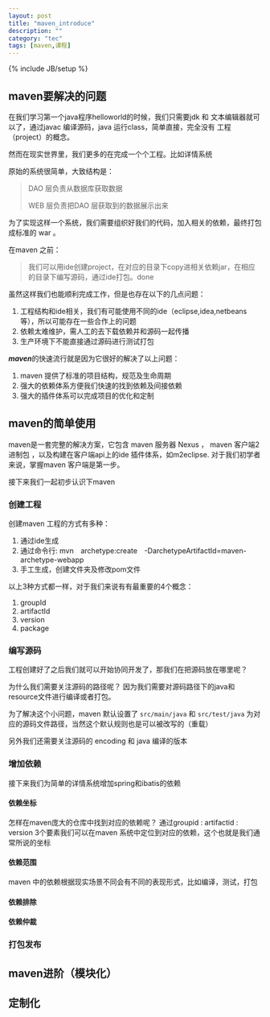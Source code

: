 ```yaml
---
layout: post
title: "maven_introduce"
description: ""
category: "tec"
tags: [maven,课程]
---
```

{% include JB/setup %}

## maven要解决的问题

在我们学习第一个java程序helloworld的时候，我们只需要jdk 和 文本编辑器就可以了，通过javac 编译源码，java 运行class，简单直接，完全没有
工程（project）的概念。

然而在现实世界里，我们更多的在完成一个个工程。比如详情系统

原始的系统很简单，大致结构是：
> DAO 层负责从数据库获取数据
>
> WEB 层负责把DAO 层获取到的数据展示出来

为了实现这样一个系统，我们需要组织好我们的代码，加入相关的依赖，最终打包成标准的 war 。

在maven 之前：

> 我们可以用ide创建project，在对应的目录下copy进相关依赖jar，在相应的目录下编写源码，通过ide打包。done

虽然这样我们也能顺利完成工作，但是也存在以下的几点问题：

1. 工程结构和ide相关，我们有可能使用不同的ide（eclipse,idea,netbeans等），所以可能存在一些合作上的问题
2. 依赖太难维护，需人工的去下载依赖并和源码一起传播
3. 生产环境下不能直接通过源码进行测试打包

***maven***的快速流行就是因为它很好的解决了以上问题：

1. maven 提供了标准的项目结构，规范及生命周期
2. 强大的依赖体系方便我们快速的找到依赖及间接依赖
3. 强大的插件体系可以完成项目的优化和定制

## maven的简单使用

maven是一套完整的解决方案，它包含 maven 服务器 Nexus ， maven 客户端2进制包 ，以及构建在客户端api上的ide 插件体系，如m2eclipse.
对于我们初学者来说，掌握maven 客户端是第一步。

接下来我们一起初步认识下maven

### 创建工程
创建maven 工程的方式有多种：
1. 通过ide生成
2. 通过命令行: mvn　archetype:create　-DarchetypeArtifactId=maven-archetype-webapp
3. 手工生成，创建文件夹及修改pom文件

以上3种方式都一样，对于我们来说有有最重要的4个概念：
1. groupId
2. artifactId 
3. version
4. package

### 编写源码
工程创建好了之后我们就可以开始协同开发了，那我们在把源码放在哪里呢？ 

为什么我们需要关注源码的路径呢？ 因为我们需要对源码路径下的java和resource文件进行编译或者打包。

为了解决这个小问题，maven 默认设置了 `src/main/java` 和 `src/test/java` 为对应的源码文件路径，当然这个默认规则也是可以被改写的（重载）

另外我们还需要关注源码的 encoding 和 java 编译的版本

### 增加依赖
接下来我们为简单的详情系统增加spring和ibatis的依赖

#### 依赖坐标
怎样在maven庞大的仓库中找到对应的依赖呢？
通过groupid : artifactid : version 3个要素我们可以在maven 系统中定位到对应的依赖，这个也就是我们通常所说的坐标

#### 依赖范围
maven 中的依赖根据现实场景不同会有不同的表现形式，比如编译，测试，打包


#### 依赖排除

#### 依赖仲裁

### 打包发布



## maven进阶（模块化）

## 定制化
